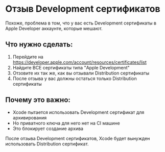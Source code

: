 # Отзыв Development сертификатов

Похоже, проблема в том, что у вас есть Development сертификаты в Apple Developer аккаунте, которые мешают.

## Что нужно сделать:

1. Перейдите на https://developer.apple.com/account/resources/certificates/list
2. Найдите ВСЕ сертификаты типа "Apple Development" 
3. Отзовите их так же, как вы отзывали Distribution сертификаты
4. После отзыва у вас должны остаться только Distribution сертификаты

## Почему это важно:

- Xcode пытается использовать Development сертификат для архивирования
- Но приватного ключа для него нет на CI машине
- Это блокирует создание архива

После отзыва Development сертификатов, Xcode будет вынужден использовать Distribution сертификат.

